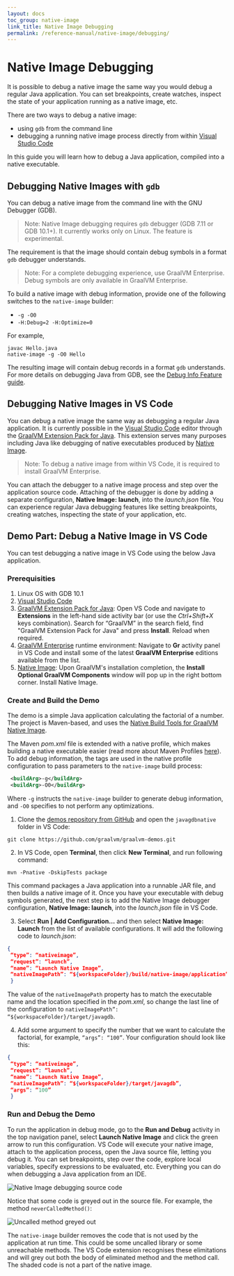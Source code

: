```yaml
---
layout: docs
toc_group: native-image
link_title: Native Image Debugging
permalink: /reference-manual/native-image/debugging/
---
```


# Native Image Debugging

It is possible to debug a native image the same way you would debug a regular Java application.
You can set breakpoints, create watches, inspect the state of your application running as a native image, etc.

There are two ways to debug a native image:
  * using `gdb` from the command line
  * debugging a running native image process directly from within [Visual Studio Code](https://code.visualstudio.com/)

In this guide you will learn how to debug a Java application, compiled into a native executable.

## Debugging Native Images with `gdb`

You can debug a native image from the command line with the GNU Debugger (GDB).
> Note: Native Image debugging requires `gdb` debugger (GDB 7.11 or GDB 10.1+). It currently works only on Linux. The feature is experimental.

The requirement is that the image should contain debug symbols in a format `gdb` debugger understands.
> Note: For a complete debugging experience, use GraalVM Enterprise. Debug symbols are only available in GraalVM Enterprise.

To build a native image with debug information, provide one of the following switches to the `native-image` builder:
- `-g -O0`
- `-H:Debug=2 -H:Optimize=0`

For example,
```shell
javac Hello.java
native-image -g -O0 Hello
```
The resulting image will contain debug records in a format `gdb` understands.
For more details on debugging Java from GDB, see the [Debug Info Feature guide](DebugInfo.md).

## Debugging Native Images in VS Code

You can debug a native image the same way as debugging a regular Java application.
It is currently possible in the [Visual Studio Code](https://code.visualstudio.com/) editor through the [GraalVM Extension Pack for Java](https://marketplace.visualstudio.com/items?itemName=oracle-labs-graalvm.graalvm-pack).
This extension serves many purposes including Java like debugging of native executables produced by [Native Image](README.md).

> Note: To debug a native image from within VS Code, it is required to install GraalVM Enterprise.

You can attach the debugger to a native image process and step over the application source code.
Attaching of the debugger is done by adding a separate configuration, **Native Image: launch**, into the _launch.json_ file.
You can experience regular Java debugging features like setting breakpoints, creating watches, inspecting the state of your application, etc.

## Demo Part: Debug a Native Image in VS Code

You can test debugging a native image in VS Code using the below Java application.

### Prerequisities
1. Linux OS with GDB 10.1
2. [Visual Studio Code](https://code.visualstudio.com/)
3. [GraalVM Extension Pack for Java](https://marketplace.visualstudio.com/items?itemName=oracle-labs-graalvm.graalvm-pack): Open VS Code and navigate to **Extensions** in the left-hand side activity bar (or use the _Ctrl+Shift+X_ keys combination). Search for “GraalVM” in the search field, find "GraalVM Extension Pack for Java" and press **Install**. Reload when required.
4. [GraalVM Enterprise](https://www.graalvm.org/downloads) runtime environment: Navigate to **Gr** activity panel in VS Code and install some of the latest **GraalVM Enterprise** editions available from the list.
5. [Native Image](https://www.graalvm.org/reference-manual/native-image/): Upon GraalVM's installation completion, the **Install Optional GraalVM Components** window will pop up in the right bottom corner. Install Native Image.

### Create and Build the Demo

The demo is a simple Java application calculating the factorial of a number.
The project is Maven-based, and uses the [Native Build Tools for GraalVM Native Image](https://graalvm.github.io/native-build-tools/latest/index.html).

The Maven _pom.xml_ file is extended with a native profile, which makes building a native executable easier (read more about Maven Profiles [here](https://maven.apache.org/guides/introduction/introduction-to-profiles.html)).
To add debug information, the <buildArg> tags are used in the native profile configuration to pass parameters to the `native-image` build process:

```xml
 <buildArg>-g</buildArg>
 <buildArg>-O0</buildArg>
```
Where `-g` instructs the `native-image` builder to generate debug information, and `-O0` specifies to not perform any optimizations.

1. Clone the [demos repository from GitHub](https://github.com/graalvm/graalvm-demos) and open the `javagdbnative` folder in VS Code:

  ```
  git clone https://github.com/graalvm/graalvm-demos.git
  ```

2. In VS Code, open **Terminal**, then click **New Terminal**, and run following command:

  ```shell
  mvn -Pnative -DskipTests package
  ```
  This command packages a Java application into a runnable JAR file, and then builds a native image of it.
  Once you have your executable with debug symbols generated, the next step is to add the Native Image debugger configuration,  **Native Image: launch**, into the _launch.json_ file in VS Code.

3. Select **Run | Add Configuration…** and then select **Native Image: Launch** from the list of available configurations. It will add the following code to _launch.json_:

  ```json
  {
   “type”: “nativeimage”,
   “request”: “launch”,
   “name”: “Launch Native Image”,
   “nativeImagePath”: “${workspaceFolder}/build/native-image/application”
   }
   ```
   The value of the `nativeImagePath` property has to match the executable name and the location specified in the _pom.xml_, so change the last line of the configuration to `nativeImagePath”: “${workspaceFolder}/target/javagdb`.

4. Add some argument to specify the number that we want to calculate the factorial, for example, `“args”: “100”`. Your configuration should look like this:
  ```json
  {
   “type”: “nativeimage”,
   “request”: “launch”,
   “name”: “Launch Native Image”,
   “nativeImagePath”: “${workspaceFolder}/target/javagdb”,
   “args”: “100”
   }
   ```

### Run and Debug the Demo

To run the application in debug mode, go to the **Run and Debug** activity in the top navigation panel, select **Launch Native Image** and click the green arrow to run this configuration.
VS Code will execute your native image, attach to the application process, open the Java source file, letting you debug it.
You can set breakpoints, step over the code, explore local variables, specify expressions to be evaluated, etc.
Everything you can do when debugging a Java application from an IDE.

![Native Image debugging source code](images/debugging_ni_vscode.png)

Notice that some code is greyed out in the source file. For example, the method `neverCalledMethod()`:

![Uncalled method greyed out](images/uncalled_method.png)

The `native-image` builder removes the code that is not used by the application at run time.
This could be some uncalled library or some unreachable methods.
The VS Code extension recognises these elimitations and will grey out both the body of eliminated method and the method call.
The shaded code is not a part of the native image.
